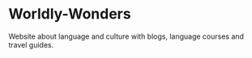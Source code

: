 # Worldly-Wonders
Website about language and culture with blogs, language courses and travel guides. 
